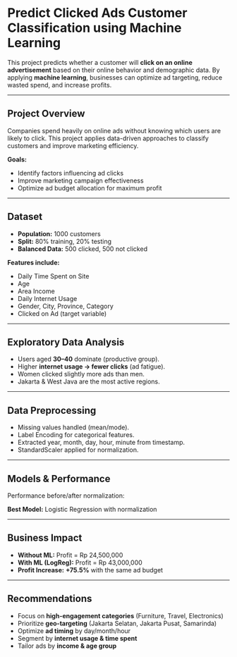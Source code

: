 # Predict Clicked Ads Customer Classification using Machine Learning

This project predicts whether a customer will **click on an online advertisement** based on their online behavior and demographic data. By applying **machine learning**, businesses can optimize ad targeting, reduce wasted spend, and increase profits.

---

## Project Overview
Companies spend heavily on online ads without knowing which users are likely to click. This project applies data-driven approaches to classify customers and improve marketing efficiency.

**Goals:**
- Identify factors influencing ad clicks  
- Improve marketing campaign effectiveness  
- Optimize ad budget allocation for maximum profit  

---

## Dataset
- **Population:** 1000 customers  
- **Split:** 80% training, 20% testing  
- **Balanced Data:** 500 clicked, 500 not clicked  

**Features include:**
- Daily Time Spent on Site  
- Age  
- Area Income  
- Daily Internet Usage  
- Gender, City, Province, Category  
- Clicked on Ad (target variable)  

---

## Exploratory Data Analysis
- Users aged **30–40** dominate (productive group).  
- Higher **internet usage → fewer clicks** (ad fatigue).  
- Women clicked slightly more ads than men.  
- Jakarta & West Java are the most active regions.  

---

## Data Preprocessing
- Missing values handled (mean/mode).  
- Label Encoding for categorical features.  
- Extracted year, month, day, hour, minute from timestamp.  
- StandardScaler applied for normalization.  

---

## Models & Performance
Performance before/after normalization:

**Best Model:** Logistic Regression with normalization

---

## Business Impact
- **Without ML:** Profit = Rp 24,500,000  
- **With ML (LogReg):** Profit = Rp 43,000,000  
- **Profit Increase:** **+75.5%** with the same ad budget  

---

## Recommendations
- Focus on **high-engagement categories** (Furniture, Travel, Electronics)  
- Prioritize **geo-targeting** (Jakarta Selatan, Jakarta Pusat, Samarinda)  
- Optimize **ad timing** by day/month/hour  
- Segment by **internet usage & time spent**  
- Tailor ads by **income & age group**  
